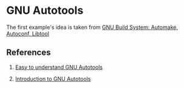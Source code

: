 # GNU Autotools

The first example's idea is taken from [GNU Build System: Automake, Autoconf, Libtool](https://www.vishalchovatiya.com/gnu-build-system-automake-autoconf-libtool/)

## References

1. [Easy to understand GNU Autotools](https://thoughtbot.com/blog/the-magic-behind-configure-make-make-install)

2. [Introduction to GNU Autotools](https://opensource.com/article/19/7/introduction-gnu-autotools)